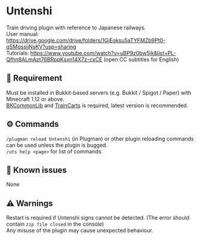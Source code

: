 # Untenshi
Train driving plugin with reference to Japanese railways.<br/>
User manual: https://drive.google.com/drive/folders/1GjEoksu5aTYFMZb9Pt0-qSMqssjjNsKV?usp=sharing<br/>
Tutorials: https://www.youtube.com/watch?v=uBP9z0bw5jk&list=PL-Qfhn8ALmAzt76BRppKsxn14X7z-cxCE (open CC subtitles for English)


## 🔗 Requirement
Must be installed in Bukkit-based servers (e.g. Bukkit / Spigot / Paper) with Minecraft 1.12 or above.<br/>
[BKCommonLib](https://www.spigotmc.org/resources/bkcommonlib.39590/history) and [TrainCarts](https://www.spigotmc.org/resources/traincarts.39592/history) is required, latest version is recommended.


## ⚙️ Commands
`/plugman reload Untenshi` (in Plugman) or other plugin reloading commands can be used unless the plugin is bugged.<br/>
`/uts help <page>` for list of commands.

## 🛑 Known issues
None<br/>

## ⚠️ Warnings
Restart is required if Untenshi signs cannot be detected. (The error should contain `zip file closed` in the console)<br/>
Any misuse of the plugin may cause unexpected behaviour.
